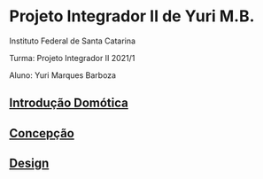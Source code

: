 # Projeto Integrador II de Yuri M.B.

Instituto Federal de Santa Catarina

Turma: Projeto Integrador II 2021/1

Aluno: Yuri Marques Barboza



## [Introdução Domótica](https://github.com/Yuri-m-b/Projeto-Integrador-2-Yuri.B/blob/main/introducao.md)

## [Concepção](https://github.com/Yuri-m-b/Projeto-Integrador-2-Yuri.B/blob/main/concepcao.md)

## [Design](https://github.com/Yuri-m-b/Projeto-Integrador-2-Yuri.B/blob/main/design.md)
